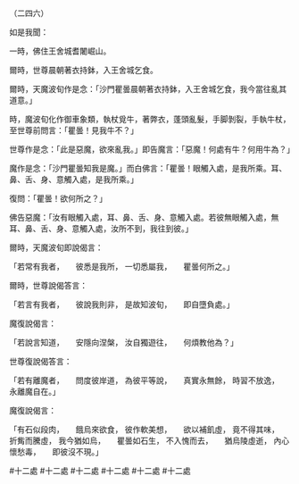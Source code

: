 （二四六）

如是我聞：

一時，佛住王舍城耆闍崛山。

爾時，世尊晨朝著衣持鉢，入王舍城乞食。

爾時，天魔波旬作是念：「沙門瞿曇晨朝著衣持鉢，入王舍城乞食，我今當往亂其道意。」

時，魔波旬化作御車象類，執杖覓牛，著弊衣，蓬頭亂髮，手脚剝裂，手執牛杖，至世尊前問言：「瞿曇！見我牛不？」

世尊作是念：「此是惡魔，欲來亂我。」即告魔言：「惡魔！何處有牛？何用牛為？」

魔作是念：「沙門瞿曇知我是魔。」而白佛言：「瞿曇！眼觸入處，是我所乘。耳、鼻、舌、身、意觸入處，是我所乘。」

復問：「瞿曇！欲何所之？」

佛告惡魔：「汝有眼觸入處，耳、鼻、舌、身、意觸入處。若彼無眼觸入處，無耳、鼻、舌、身、意觸入處，汝所不到，我往到彼。」

爾時，天魔波旬即說偈言：

「若常有我者，　　彼悉是我所，
一切悉屬我，　　瞿曇何所之。」

爾時，世尊說偈答言：

「若言有我者，　　彼說我則非，
是故知波旬，　　即自墮負處。」

魔復說偈言：

「若說言知道，　　安隱向涅槃，
汝自獨遊往，　　何煩教他為？」

世尊復說偈答言：

「若有離魔者，　　問度彼岸道，
為彼平等說，　　真實永無餘，
時習不放逸，　　永離魔自在。」

魔復說偈言：

「有石似段肉，　　餓烏來欲食，
彼作軟美想，　　欲以補飢虛，
竟不得其味，　　折觜而騰虛，
我今猶如烏，　　瞿曇如石生，
不入愧而去，　　猶烏陵虛逝，
內心懷愁毒，　　即彼沒不現。」




#十二處
#十二處
#十二處
#十二處
#十二處
#十二處
